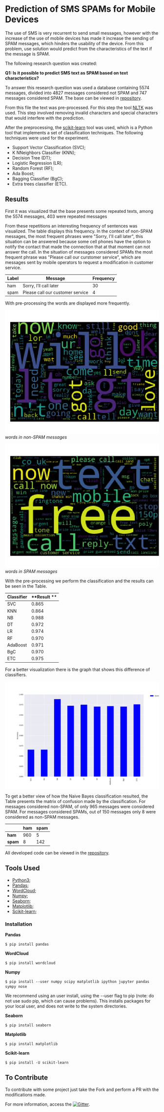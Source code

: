 # Prediction of SMS SPAMs for Mobile Devices

The use of SMS is very recurrent to send small messages, however with the increase of the use of mobile devices has made it increase the sending of SPAM messages, which hinders the usability of the device. From this problem, use solution would predict from the characteristics of the text if the message is SPAM.

The following research question was created:

**Q1: Is it possible to predict SMS text as SPAM based on text characteristics?**

To answer this research question was used a database containing 5574 messages, divided into 4827 messages considered not SPAM and 747 messages considered SPAM. The base can be viewed in [repository](/data/spam.csv).

From this file the text was pre-processed. For this step the tool [NLTK](http://www.nltk.org/) was used. This step involved removing invalid characters and special characters that would interfere with the prediction.

After the preprocessing, the [scikit-learn](http://scikit-learn.org/stable/) tool  was used, which is a Python tool that implements a set of classification techniques. The following techniques were used for the experiment.

- Support Vector Classification (SVC);
- K NNeighbors Classifier (KNN);
- Decision Tree (DT);
- Logistic Regression (LR);
- Random Forest (RF);
- Ada Boost;
- Bagging Classifier (BgC);
- Extra trees classifier (ETC).

## Results

First it was visualized that the base presents some repeated texts, among the 5574 messages, 403 were repeated messages

From these repetitions an interesting frequency of sentences was visualized. The table displays this frequency. In the context of non-SPAM messages, the most frequent phrases were "Sorry, I'll call later", this situation can be answered because some cell phones have the option to notify the contact that made the connection that at that moment can not answer the call. In the situation of messages considered SPAMs the most frequent phrase was "Please call our curstomer service", which are messages sent by mobile operators to request a modification in customer service.

| **Label** | **Message** | **Frequency** |
|-------|---------|-----------|
| ham | Sorry, I’ll call later | 30 |
| spam | Please call our customer service | 4 |

With pre-processing the words are displayed more frequently.

![Figure 1](hamText.png)
*words in non-SPAM messages*

![Figure 2](spamText.png)
*words in SPAM messages*

With the pre-processing we perform the classification and the results can be seen in the Table.

| **Classifier** | **Result **|
|------------|--------|
| SVC        | 0.865  |
| KNN        | 0.864  |
| NB         | 0.988  |
| DT         | 0.972  |
| LR         | 0.974  |
| RF         | 0.970  |
| AdaBoost   | 0.971  |
| BgC        | 0.970  |
| ETC        | 0.975  |

For a better visualization there is the graph that shows this difference of classifiers.

![Figure 3](results_classifier.png)

To get a better view of how the Naive Bayes classification resulted, the Table presents the matrix of confusion made by the classification. For messages considered non-SPAM, of only 965 messages were considered SPAM. For messages considered SPAMs, out of 150 messages only 8 were considered as non-SPAM messages.

|      | **ham** | **spam** |
|------|-----|------|
| **ham**  | 960 | 5    |
| **spam** | 8   | 142  |

All developed code can be viewed in the [repository](code.py).

## Tools Used

- [Python3](https://www.python.org/download/releases/3.0/);
- [Pandas](https://pandas.pydata.org);
- [WordCloud](https://github.com/amueller/word_cloud);
- [Numpy](http://www.numpy.org/);
- [Seaborn](https://seaborn.pydata.org/);
- [Matplotlib](https://matplotlib.org/);
- [Scikit-learn](http://scikit-learn.org/stable/index.html);

### Installation

**Pandas**
```
$ pip install pandas
```

**WordCloud**
```
$ pip install wordcloud
```

**Numpy**
```
$ pip install --user numpy scipy matplotlib ipython jupyter pandas sympy nose
```
We recommend using an user install, using the --user flag to pip (note: do not use sudo pip, which can cause problems). This installs packages for your local user, and does not write to the system directories.

**Seaborn**
```
$ pip install seaborn
```

**Matplotlib**
```
$ pip install matplotlib
```

**Scikit-learn**
```
$ pip install -U scikit-learn
```

## To Contribute

To contribute with some project just take the Fork and perform a PR with the modifications made.

For more information, access the [![Gitter](https://img.shields.io/gitter/room/DAVFoundation/DAV-Contributors.svg?style=flat-square)](https://gitter.im/curiosity_data_analysis/random).
